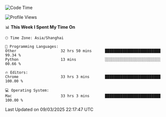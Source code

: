 <!--START_SECTION:waka-->
![Code Time](http://img.shields.io/badge/Code%20Time-3%2C609%20hrs%2051%20mins-blue)

![Profile Views](http://img.shields.io/badge/Profile%20Views-0-blue)

📊 **This Week I Spent My Time On** 

```text
🕑︎ Time Zone: Asia/Shanghai

💬 Programming Languages: 
Other                    32 hrs 50 mins      █████████████████████████   99.34 % 
Python                   13 mins             ░░░░░░░░░░░░░░░░░░░░░░░░░   00.66 % 

🔥 Editors: 
Chrome                   33 hrs 3 mins       █████████████████████████   100.00 % 

💻 Operating System: 
Mac                      33 hrs 3 mins       █████████████████████████   100.00 % 
```


 Last Updated on 09/03/2025 22:17:47 UTC
<!--END_SECTION:waka-->